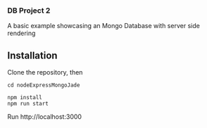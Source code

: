 ### DB Project 2

A basic example showcasing an Mongo Database with server side rendering

## Installation

Clone the repository, then

```
cd nodeExpressMongoJade

npm install
npm run start
```

Run http://localhost:3000

